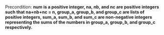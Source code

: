 Precondition: **num is a positive integer, na, nb, and nc are positive integers such that na+nb+nc = n, group_a, group_b, and group_c are lists of positive integers, sum_a, sum_b, and sum_c are non-negative integers representing the sums of the numbers in group_a, group_b, and group_c respectively.**